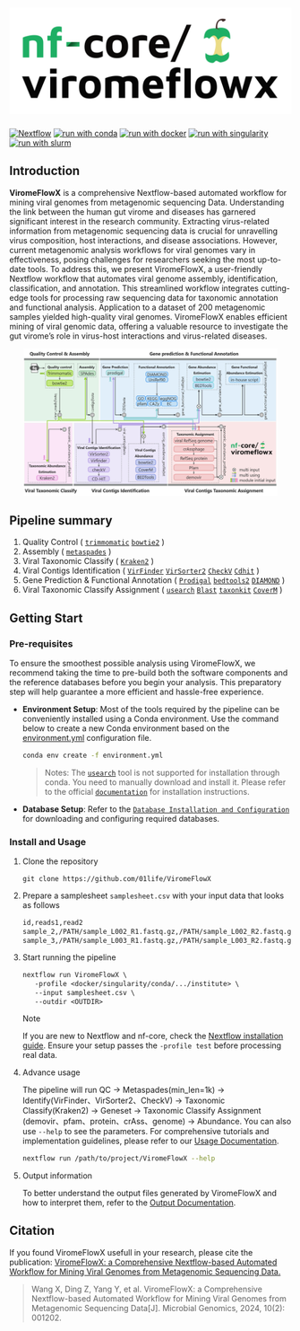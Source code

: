 # ![ViromeFlowX](docs/images/nf-core-virome_logo_light.png#gh-light-mode-only)

[![Nextflow](https://img.shields.io/badge/nextflow%20DSL2-%E2%89%A522.10.1-23aa62.svg)](https://www.nextflow.io/)
[![run with conda](http://img.shields.io/badge/run%20with-conda-3EB049?labelColor=000000&logo=anaconda)](https://docs.conda.io/en/latest/)
[![run with docker](https://img.shields.io/badge/run%20with-docker-0db7ed?labelColor=000000&logo=docker)](https://www.docker.com/)
[![run with singularity](https://img.shields.io/badge/run%20with-singularity-1d355c.svg?labelColor=000000)](https://sylabs.io/docs/)
[![run with slurm](https://img.shields.io/badge/run%20with-slurm-1AAEE8.svg?labelColor=000000)](https://www.schedmd.com)

## Introduction

<!-- TODO nf-core: Write a 1-2 sentence summary of what data the pipeline is for and what it does -->

**ViromeFlowX** is a comprehensive Nextflow-based automated workflow for mining viral genomes from metagenomic sequencing Data. Understanding the link between the human gut virome and diseases has garnered significant interest in the research community. Extracting virus-related information from metagenomic sequencing data is crucial for unravelling virus composition, host interactions, and disease associations. However, current metagenomic analysis workflows for viral genomes vary in effectiveness, posing challenges for researchers seeking the most up-to-date tools. To address this, we present ViromeFlowX, a user-friendly Nextflow workflow that automates viral genome assembly, identification, classification, and annotation. This streamlined workflow integrates cutting-edge tools for processing raw sequencing data for taxonomic annotation and functional analysis. Application to a dataset of 200 metagenomic samples yielded high-quality viral genomes. ViromeFlowX enables efficient mining of viral genomic data, offering a valuable resource to investigate the gut virome’s role in virus-host interactions and virus-related diseases.

<p align="center">
    <img src="docs/images/workflow.jpg" alt="ViromeFlowX workflow overview" width="90%">
</p>

## Pipeline summary

<!-- TODO nf-core: Fill in short bullet-pointed list of the default steps in the pipeline -->

1. Quality Control ( [`trimmomatic`](https://github.com/usadellab/Trimmomatic) [`bowtie2`](https://github.com/BenLangmead/bowtie2) )
2. Assembly ( [`metaspades`](https://github.com/ablab/spades) )
3. Viral Taxonomic Classify ( [`Kraken2`](https://github.com/DerrickWood/kraken2) )
4. Viral Contigs Identification ( [`VirFinder`](https://github.com/jessieren/VirFinder) [`VirSorter2`](https://github.com/jiarong/VirSorter2) [`CheckV`](https://bitbucket.org/berkeleylab/checkv/src/master/) [`Cdhit`](https://github.com/weizhongli/cdhit) ) 
5. Gene Prediction & Functional Annotation ( [`Prodigal`](https://github.com/hyattpd/Prodigal) [`bedtools2`](https://github.com/arq5x/bedtools2) [`DIAMOND`](https://github.com/bbuchfink/diamond) )
6. Viral Taxonomic Classify Assignment ( [`usearch`](https://drive5.com/usearch) [`Blast`](https://blast.ncbi.nlm.nih.gov/Blast.cgi) [`taxonkit`](https://github.com/shenwei356/taxonkit) [`CoverM`](https://github.com/wwood/CoverM) )


## Getting Start

### Pre-requisites

To ensure the smoothest possible analysis using ViromeFlowX, we recommend taking the time to pre-build both the software components and the reference databases before you begin your analysis. This preparatory step will help guarantee a more efficient and hassle-free experience.

- **Environment Setup**: Most of the tools required by the pipeline can be conveniently installed using a Conda environment. Use the command below to create a new Conda environment based on the [environment.yml](environment.yml) configuration file.

   ```bash
   conda env create -f environment.yml
   ```
   > Notes: The [`usearch`](http://www.drive5.com/usearch/) tool is not supported for installation through conda. You need to manually download and install it. Please refer to the official [`documentation`](http://www.drive5.com/usearch/manual/install.html) for installation instructions.

- **Database Setup**: Refer to the [`Database Installation and Configuration`](docs/database.md) for downloading and configuring required databases.


### Install and Usage

1. Clone the repository
   ```
   git clone https://github.com/01life/ViromeFlowX
   ```

2. Prepare a samplesheet `samplesheet.csv` with your input data that looks as follows
   ```csv
   id,reads1,read2
   sample_2,/PATH/sample_L002_R1.fastq.gz,/PATH/sample_L002_R2.fastq.gz
   sample_3,/PATH/sample_L003_R1.fastq.gz,/PATH/sample_L003_R2.fastq.gz
   ```

3. Start running the pipeline
   ```
   nextflow run ViromeFlowX \
      -profile <docker/singularity/conda/.../institute> \
      --input samplesheet.csv \
      --outdir <OUTDIR>
   ```

   > [!NOTE]
   > If you are new to Nextflow and nf-core, check the [Nextflow installation guide](https://nf-co.re/docs/usage/installation). Ensure your setup passes the `-profile test` before processing real data.

4. Advance usage

   The pipeline will run QC -> Metaspades(min_len=1k) -> Identify(VirFinder、VirSorter2、CheckV) -> Taxonomic Classify(Kraken2) -> Geneset -> Taxonomic Classify Assignment (demovir、pfam、protein、crAss、genome) -> Abundance. You can also use `--help` to see the parameters. For comprehensive tutorials and implementation guidelines, please refer to our [Usage Documentation](docs/usage.md).

   ```bash
   nextflow run /path/to/project/ViromeFlowX --help
   ```

5. Output information

   To better understand the output files generated by ViromeFlowX and how to interpret them, refer to the [Output Documentation](docs/output.md).

## Citation

If you found ViromeFlowX usefull in your research, please cite the publication: [ViromeFlowX: a Comprehensive Nextflow-based Automated Workflow for Mining Viral Genomes from Metagenomic Sequencing Data.](https://www.microbiologyresearch.org/content/journal/mgen/10.1099/mgen.0.001202)

> Wang X, Ding Z, Yang Y, et al. ViromeFlowX: a Comprehensive Nextflow-based Automated Workflow for Mining Viral Genomes from Metagenomic Sequencing Data[J]. Microbial Genomics, 2024, 10(2): 001202.